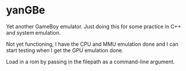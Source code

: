 # yanGBe
Yet another GameBoy emulator. Just doing this for some practice in C++ and system emulation.

Not yet functioning, I have the CPU and MMU emulation done and I can start testing when I get the GPU emulation done.

Load in a rom by passing in the filepath as a command-line argument.
